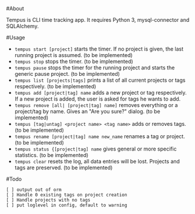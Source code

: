#About

Tempus is CLI time tracking app. It requires Python 3, mysql-connector and SQLAlchemy.

#Usage

* `tempus start [project]` starts the timer. If no project is given, the last running project is assumed. (to be implemented)
* `tempus stop` stops the timer. (to be implemented)
* `tempus pause` stops the timer for the running project and starts the generic pause project. (to be implemented)
* `tempus list [projects|tags]` prints a list of all current projects or tags respectively. (to be implemented)
* `tempus add [project|tag] name` adds a new project or tag respectively. If a new project is added, the user is asked for tags he wants to add.
* `tempus remove [all| [project|tag] name]` removes everything or a project/tag by name. Gives an "Are you sure?" dialog. (to be implemented)
* `tempus [tag|untag] <project name> <tag name>` adds or removes tags. (to be implemented)
* `tempus rename [project|tag] name new_name` renames a tag or project. (to be implemented)
* `tempus status {[project|tag] name` gives general or more specific statistics. (to be implemented)
* `tempus clear` resets the log, all data entries will be lost. Projects and tags are preserved. (to be implemented)

#Todo
```
[ ] output out of orm
[ ] Handle 0 existing tags on project creation
[ ] Handle projects with no tags
[ ] put loglevel in config, default to warning

```
